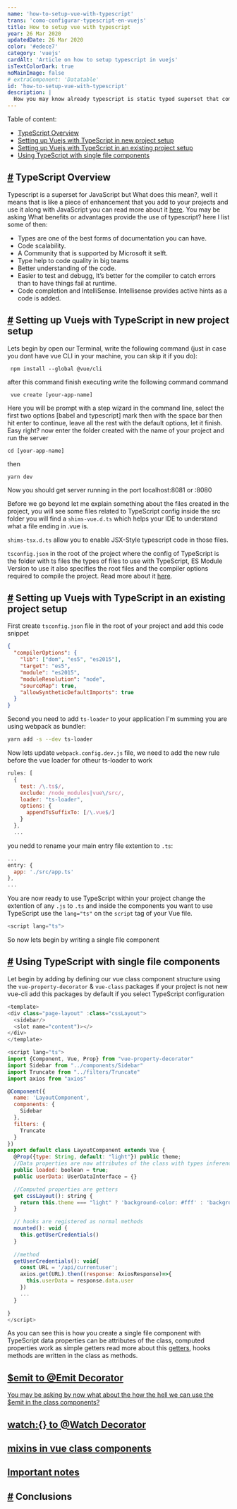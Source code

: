 ```yaml
---
name: 'how-to-setup-vue-with-typescript'
trans: 'como-configurar-typescript-en-vuejs'
title: How to setup vue with typescript
year: 26 Mar 2020
updatedDate: 26 Mar 2020
color: '#edece7'
category: 'vuejs'
cardAlt: 'Article on how to setup typescript in vuejs'
isTextColorDark: true
noMainImage: false
# extraComponent: 'Datatable'
id: 'how-to-setup-vue-with-typescript'
description: |
  How you may know already typescript is static typed superset that compiles plain JavaScript, in other words it allow us to use type checking in our code let see the benefits of this bellow.
---
```


Table of content:
* [TypeScript Overview](#hello)  
* [Setting up Vuejs with TypeScript in new project setup](#important-files-in-ts-projects)
* [Setting up Vuejs with TypeScript in an existing project setup](#new-section) 
* [Using TypeScript with single file components](#using-typescript)

## <a href="#typescript-overview">#</a> TypeScript Overview
Typescript is a superset for JavaScript but What does this mean?, well it means that is like a piece of enhancement that you add to your projects and use it along with JavaScript you can read more about it [here](https://www.typescriptlang.org/docs/handbook/basic-types.html). You may be asking What benefits or advantages provide the use of typescript? here I list some of then:

- Types are one of the best forms of documentation you can have.
- Code scalability.
- A Community that is supported by Microsoft it selft.
- Type help to code quality in big teams
- Better understanding of the code.
- Easier to test and debugg, It’s better for the compiler to catch errors than to have things fail at runtime.
- Code completion and IntelliSense. Intellisense provides active hints as a code is added.

## <a href="#setting-up-vuejs-new">#</a> Setting up Vuejs with TypeScript in new project setup
Lets begin by open our Terminal, write the following command (just in case you dont have vue CLI in your machine, you can skip it if you do):

` npm install --global @vue/cli`

after this command finish executing write the following command command

` vue create [your-app-name]`

Here you will be prompt with a step wizard in the command line,  select the first two options [babel and typescript] mark then with the space bar then hit enter to continue, leave all the rest with the default options, let it finish. Easy right? now enter the folder created with the name of your project and run the server

`cd [your-app-name]`

then

`yarn dev`

<image-responsive imageURL="blog/how-to-setup-vue-with-typescript/vue-typescript.png" width="60%" alt="Photo of webpage with vue server up"/>

Now you should get server running in the port localhost:8081 or :8080

Before we go beyond let me explain something about the files created in the project, you will see some files related to TypeScript config inside the src folder you will find a `shims-vue.d.ts` which helps your IDE to understand what a file ending in .vue is. 

<image-responsive imageURL="blog/how-to-setup-vue-with-typescript/files-ts.png" width="25%" alt="Photo of the files of vue typescript generated"/>

`shims-tsx.d.ts` allow you to enable JSX-Style typescript code in those files.

`tsconfig.json` in the root of the project where the config of TypeScript is the folder with ts files the types 
of files to use with TypeScript, ES Module Version to use it also specifies the root files and the compiler options required to compile the project. Read more about it 
[here](https://www.typescriptlang.org/docs/handbook/tsconfig-json.html).

## <a href="#setting-up-vuejs">#</a> Setting up Vuejs with TypeScript in an existing project setup
First create `tsconfig.json` file in the root of your project and add this code snippet 
```json
{
  "compilerOptions": {
    "lib": ["dom", "es5", "es2015"],
    "target": "es5",
    "module": "es2015",
    "moduleResolution": "node",
    "sourceMap": true,
    "allowSyntheticDefaultImports": true
  }
}
```
Second you need to add `ts-loader` to your application I'm summing you are using webpack as bundler:
```bash
yarn add -s --dev ts-loader
```
Now lets update `webpack.config.dev.js` file, we need to add the new rule before the vue loader for otheur ts-loader to work

```javascript 
rules: [
  {
    test: /\.ts$/,
    exclude: /node_modules|vue\/src/,
    loader: "ts-loader",
    options: {
      appendTsSuffixTo: [/\.vue$/]
    }
  },
  ...
```
you nedd to rename your main entry file extention to `.ts`:

```javascript
...
entry: {
  app: './src/app.ts'
},
...
```
You are now ready to use TypeScript within your project change the extention of any `.js` to `.ts` and inside the components you want to use TypeScript use the `lang="ts"` on the `script` tag of your Vue file. 

```javascript
<script lang="ts">
```

So now lets begin by writing a single file component

## <a href="#using-typescript">#</a> Using TypeScript with single file components
Let begin by adding by defining our vue class component structure using the `vue-property-decorator` & `vue-class` packages if your project is not new vue-cli add this packages by default if you select TypeScript configuration

```javascript
<template>
<div class="page-layout" :class="cssLayout">
  <sidebar/>
  <slot name="content")></>
</div>
</template>

<script lang="ts">
import {Component, Vue, Prop} from "vue-property-decorator"
import Sidebar from "../components/Sidebar"
import Truncate from "../filters/Truncate"
import axios from "axios"

@Component({
  name: 'LayoutComponent',
  components: {
    Sidebar
  },
  filters: {
    Truncate
  }
})
export default class LayoutComponent extends Vue {
  @Prop({type: String, default: "light"}) public theme;
  //Data properties are now attributes of the class with types inference
  public loaded: boolean = true;
  public userData: UserDataInterface = {}

  //Computed properties are getters
  get cssLayout(): string {
    return this.theme === "light" ? 'background-color: #fff' : 'background-color: #444';
  }

  // hooks are registered as normal methods
  mounted(): void {
    this.getUserCredentials()
  }
  
  //method
  getUserCredentials(): void{
    const URL = '/api/currentuser';
    axios.get(URL).then((response: AxiosResponse)=>{
      this.userData = response.data.user
    })
    ...
  }

}
</script>
```
As you can see this is how you create a single file component with TypeScript data properties can be attributes of the class, computed properties work as simple getters read more about this [getters](https://developer.mozilla.org/en-US/docs/Web/JavaScript/Reference/Functions/get), hooks methods are written in the class as methods.


## <a href="#important-files-in-ts-projects">$emit to @Emit Decorator
You may be asking by now what about the  how the hell we can use the $emit in the class components?
## <a href="#important-files-in-ts-projects">watch:{} to @Watch Decorator
## <a href="#important-files-in-ts-projects">mixins in vue class components
## <a href="#important-notes">Important notes</a>

## <a href="#setting-up-vuejs">#</a> Conclusions